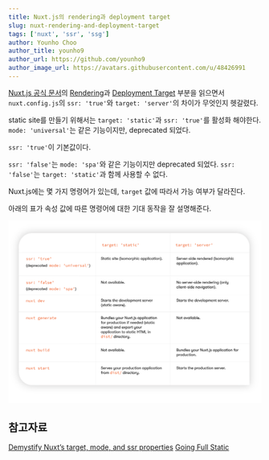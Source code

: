 ```yaml
---
title: Nuxt.js의 rendering과 deployment target
slug: nuxt-rendering-and-deployment-target
tags: ['nuxt', 'ssr', 'ssg']
author: Younho Choo
author_title: younho9
author_url: https://github.com/younho9
author_image_url: https://avatars.githubusercontent.com/u/48426991
---
```


[Nuxt.js 공식 문서](https://nuxtjs.org)의 [Rendering](https://nuxtjs.org/docs/2.x/features/rendering-modes)과 [Deployment Target](https://nuxtjs.org/docs/2.x/features/deployment-targets) 부분을 읽으면서 `nuxt.config.js`의 `ssr: 'true'`와 `target: 'server'`의 차이가 무엇인지 헷갈렸다.

static site를 만들기 위해서는 `target: 'static'`과 `ssr: 'true'`를 활성화 해야한다. `mode: 'universal'`는 같은 기능이지만, deprecated 되었다.

`ssr: 'true'`이 기본값이다.

`ssr: 'false'`는 `mode: 'spa'`와 같은 기능이지만 deprecated 되었다. `ssr: 'false'`는 `target: 'static'`과 함께 사용할 수 없다.

Nuxt.js에는 몇 가지 명령어가 있는데, `target` 값에 따라서 가능 여부가 달라진다.

아래의 표가 속성 값에 따른 명령어에 대한 기대 동작을 잘 설명해준다.

![Available commands and rendering](images/2021-07-12-nuxt-target-table.png)

## 참고자료

[Demystify Nuxtʼs target, mode, and ssr properties](https://kontent.ai/blog/demystify-nuxt-target-mode-and-ssr-properties) [Going Full Static](https://nuxtjs.org/blog/going-full-static)
